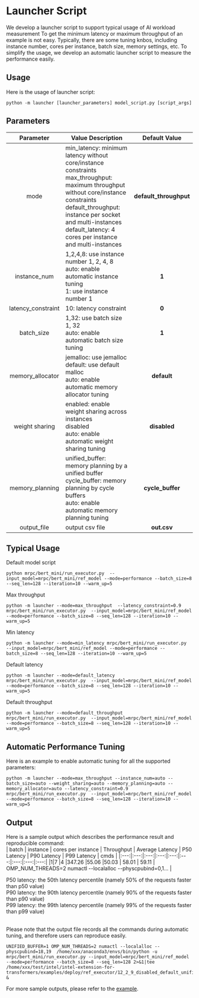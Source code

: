 # Launcher Script
We develop a launcher script to support typical usage of AI workload measurement 
To get the minimum latency or maximum throughput of an example is not easy. Typically, there are some tuning knbos, including instance number, cores per instance, batch size, memory settings, etc. To simplify the usage, we develop an automatic launcher script to measure the performance easily.

## Usage
Here is the usage of launcher script:
```
python -m launcher [launcher_parameters] model_script.py [script_args]
```

## Parameters
<table>
    <thead>
        <tr>
            <th>Parameter</th>
            <th>Value Description</th>
            <th><b>Default Value</b></th>
        </tr>
    </thead>
        <tr>
            <td align="center">mode</td>
            <td>min_latency: minimum latency without core/instance constraints </br>max_throughput: maximum throughput without core/instance constraints</br>default_throughput: instance per socket and multi-instances</br>default_latency: 4 cores per instance and multi-instances</td>
            <td align="center"><b>default_throughput</b></td>
        </tr>
        <tr>
            <td align="center">instance_num</td>
            <td>1,2,4,8: use instance number 1, 2, 4, 8</br>auto: enable automatic instance tuning</br>1: use instance number 1</td>
            <td align="center"><b>         1</b></td>
        </tr>
        <tr>
            <td align="center">latency_constraint</td>
            <td>10: latency constraint </td>
            <td align="center"><b>         0</b></td>
        </tr>
        <tr>
            <td align="center">batch_size</td>
            <td>1,32: use batch size 1, 32 </br>auto: enable automatic batch size tuning</td>
            <td align="center"><b>1</b></td>
        </tr>
        <tr>
            <td align="center">memory_allocator</td>
            <td>jemalloc: use jemalloc</br>default: use default malloc</br>auto: enable automatic memory allocator tuning</td>
            <td align="center"><b>default</b></td>
        </tr>
        <tr>
            <td align="center">weight sharing</td>
            <td>enabled: enable weight sharing across instances</br>disabled</br>auto: enable automatic weight sharing tuning</td>
            <td align="center"><b>disabled</b></td>
        </tr>
        <tr>
            <td align="center">memory_planning</td>
            <td>unified_buffer: memory planning by a unified buffer</br>cycle_buffer: memory planning by cycle buffers</br>auto: enable automatic memory planning tuning</td>
            <td align="center"><b>cycle_buffer</b></td>
        </tr>
        <tr>
            <td align="center">output_file</td>
            <td>output csv file</td>
            <td align="center"><b>out.csv</b></td>
        </tr>

</table>


## Typical Usage
Default model script
```
python mrpc/bert_mini/run_executor.py  --input_model=mrpc/bert_mini/ref_model --mode=performance --batch_size=8 --seq_len=128 --iteration=10 --warm_up=5
```

Max throughput
```
python -m launcher --mode=max_throughput  --latency_constraint=0.9  mrpc/bert_mini/run_executor.py  --input_model=mrpc/bert_mini/ref_model --mode=performance --batch_size=8 --seq_len=128 --iteration=10 --warm_up=5
```

Min latency
```
python -m launcher --mode=min_latency mrpc/bert_mini/run_executor.py  --input_model=mrpc/bert_mini/ref_model --mode=performance --batch_size=8 --seq_len=128 --iteration=10 --warm_up=5
```

Default latency
```
python -m launcher --mode=default_latency  mrpc/bert_mini/run_executor.py  --input_model=mrpc/bert_mini/ref_model --mode=performance --batch_size=8 --seq_len=128 --iteration=10 --warm_up=5
```

Default throughput
```
python -m launcher --mode=default_throughput  mrpc/bert_mini/run_executor.py  --input_model=mrpc/bert_mini/ref_model --mode=performance --batch_size=8 --seq_len=128 --iteration=10 --warm_up=5
```

## Automatic Performance Tuning
Here is an example to enable automatic tuning for all the supported parameters:
```
python -m launcher --mode=max_throughput --instance_num=auto --batch_size=auto --weight_sharing=auto --memory_planning=auto --memory_allocator=auto --latency_constraint=0.9  mrpc/bert_mini/run_executor.py  --input_model=mrpc/bert_mini/ref_model --mode=performance --batch_size=8 --seq_len=128 --iteration=10 --warm_up=5
```

## Output
Here is a sample output which describes the performance result and reproducible command:</br>
| batch  | instance | cores per instance | Throughput | Average Latency | P50 Latency | P90 Latency | P99 Latency | cmds |
|:---:|:---:|:---:|:---:|:---:|:---:|:---:|:---:|:---:|
|1|7  |4  |347.26 |55.06 |50.03 | 58.01 | 59.11 | OMP_NUM_THREADS=2 numactl --localalloc --physcpubind=0,1... | 

P50 latency: the 50th latency percentile (namely 50% of the requests faster than p50 value)</br>
P90 latency: the 90th latency percentile (namely 90% of the requests faster than p90 value)<br/>
P99 latency: the 99th latency percentile (namely 99% of the requests faster than p99 value)<br/>
<br />

Please note that the output file records all the commands during automatic tuning, and therefore users can reproduce easily.
```
UNIFIED_BUFFER=1 OMP_NUM_THREADS=2 numactl --localalloc --physcpubind=18,19  /home/xxx/anaconda3/envs/bin/python -u mrpc/bert_mini/run_executor.py --input_model=mrpc/bert_mini/ref_model --mode=performance --batch_size=8 --seq_len=128 2>&1|tee /home/xxx/test/intel/intel-extension-for-transformers/examples/deploy/ref_executor/12_2_9_disabled_default_unified_buffer.log &
```
For more sample outputs, please refer to the [example](details.csv).<br>

